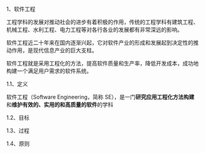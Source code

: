 1、软件工程

工程学科的发展对推动社会的进步有着积极的作用，传统的工程学科有建筑工程、机械工程、水利工程、电力工程等对各行各业的发展都有非常深远的影响。

软件工程近二十年来在国内逐渐兴起，它对软件产业的形成和发展起到决定性的推动作用，是现代信息产业的巨大支柱。

软件工程就是采用工程化的方法，提高软件质量和生产率，降低开发成本，成功地构建一个满足用户需求的软件系统。

1.1、定义

软件工程（Software Engineering，简称 SE），是一门**研究应用工程化方法构建**和**维护有效的、实用的和高质量的软件**的学科



1.2、目标





1.3、过程



1.4、原则